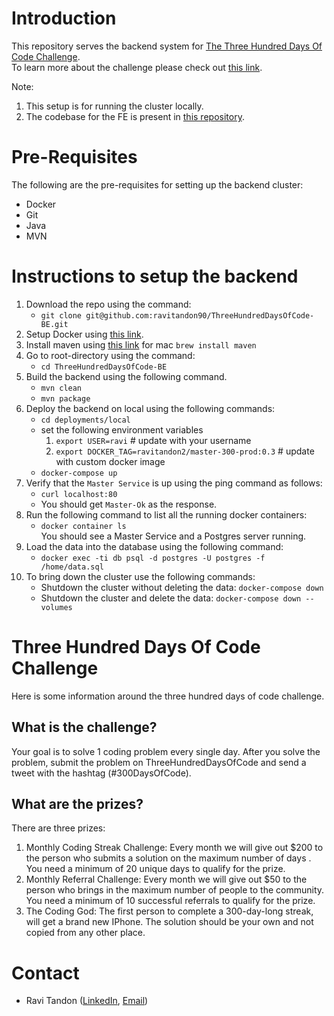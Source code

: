 # Introduction
This repository serves the backend system for [The Three Hundred Days Of Code Challenge](https://www.threehundreddaysofcode.com/).<br />
To learn more about the challenge please check out [this link](https://www.threehundreddaysofcode.com/faq).

Note: 
1. This setup is for running the cluster locally.
2. The codebase for the FE is present in [this repository](https://github.com/ravitandon90/fe-three-days-of-code). 

# Pre-Requisites
The following are the pre-requisites for setting up the backend cluster:
* Docker
* Git
* Java
* MVN

# Instructions to setup the backend
1. Download the repo using the command:<br />
   * `git clone git@github.com:ravitandon90/ThreeHundredDaysOfCode-BE.git`
2. Setup Docker using [this link](https://docs.docker.com/get-docker/).
3. Install maven using [this link](https://maven.apache.org/install.html) for mac `brew install maven`
4. Go to root-directory using the command: <br />
   * `cd ThreeHundredDaysOfCode-BE`
5. Build the backend using the following command.<br /> 
   * `mvn clean`
   * `mvn package`
6. Deploy the backend on local using the following commands:<br />
   * `cd deployments/local` 
   * set the following environment variables
      1. `export USER=ravi`  # update with your username
      2. `export DOCKER_TAG=ravitandon2/master-300-prod:0.3` # update with custom docker image
   * `docker-compose up`
7. Verify that the `Master Service` is up using the ping command as follows:
   * `curl localhost:80` <br />
   *  You should get `Master-Ok` as the response. 
8. Run the following command to list all the running docker containers:
   * `docker container ls` <br />
   You should see a Master Service and a Postgres server running.
9. Load the data into the database using the following command:
   * `docker exec -ti db psql -d postgres -U postgres -f  /home/data.sql` 
10. To bring down the cluster use the following commands:
    * Shutdown the cluster without deleting the data: `docker-compose down`
    * Shutdown the cluster and delete the data: `docker-compose down --volumes`

# Three Hundred Days Of Code Challenge
Here is some information around the three hundred days of code challenge.
## What is the challenge?
Your goal is to solve 1 coding problem every single day. After you solve the problem, submit the problem on ThreeHundredDaysOfCode and send a tweet with the hashtag (#300DaysOfCode).

## What are the prizes?
There are three prizes:
1. Monthly Coding Streak Challenge: Every month we will give out $200 to the person who submits a solution on the maximum number of days . You need a minimum of 20 unique days to qualify for the prize.
2. Monthly Referral Challenge: Every month we will give out $50 to the person who brings in the maximum number of people to the community. You need a minimum of 10 successful referrals to qualify for the prize.
3. The Coding God: The first person to complete a 300-day-long streak, will get a brand new IPhone. The solution should be your own and not copied from any other place.

# Contact
  * Ravi Tandon ([LinkedIn](https://www.linkedin.com/in/ravi-tandon-b6534049/), [Email](mailto:ravitandon2@gmail.com))
